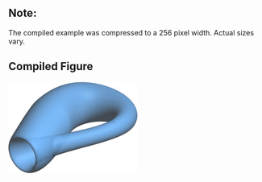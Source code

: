 Note:
-----

The compiled example was compressed to a 256
pixel width. Actual sizes vary.

Compiled Figure
---------------
![Example](Klein_Bottle.png)
